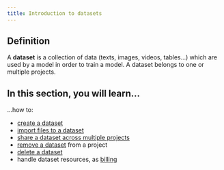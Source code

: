 ```yaml
---
title: Introduction to datasets
---
```


## Definition
A **dataset** is a collection of data (texts, images, videos, tables...) which are used by a model in
order to train a model. A dataset belongs to one or multiple projects.

## In this section, you will learn...

...how to:
- [create a dataset](create-a-dataset.md)
- [import files to a dataset](import-files-to-a-dataset.md)
- [share a dataset across multiple projects](import-an-existing-dataset-to-a-project.mdx)
- [remove a dataset](remove-a-dataset.mdx) from a project
- [delete a dataset](delete-a-dataset.mdx)
- handle dataset resources, as [billing](resources/billing.md)
